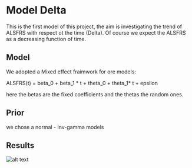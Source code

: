 # Model Delta
This is the first model of this project, the aim is investigating the trend of ALSFRS with respect ot the time (Delta). Of course we expect the ALSFRS as a decreasing function of time.

## Model
We adopted a Mixed effect fraimwork for ore models:

ALSFRS(t) = beta_0 + beta_1 * t + theta_0 + theta_1* t + epsilon

here the betas are the fixed coefficients and the thetas the random ones.

## Prior

we chose a normal - inv-gamma models

## Results

![alt text](https://github.com/massimiliano96/ALS_Bayesian_Analysis/blob/master/model1/images/plot_model1_beta2.%20jpeg)
